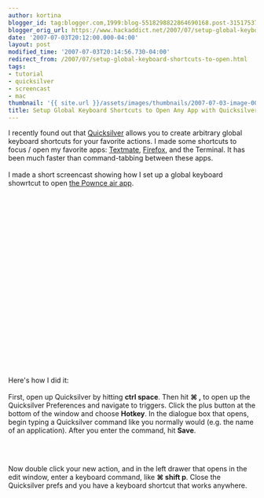 ```yaml
---
author: kortina
blogger_id: tag:blogger.com,1999:blog-5518298822864690168.post-3151753754102447613
blogger_orig_url: https://www.hackaddict.net/2007/07/setup-global-keyboard-shortcuts-to-open.html
date: '2007-07-03T20:12:00.000-04:00'
layout: post
modified_time: '2007-07-03T20:14:56.730-04:00'
redirect_from: /2007/07/setup-global-keyboard-shortcuts-to-open.html
tags:
- tutorial
- quicksilver
- screencast
- mac
thumbnail: '{{ site.url }}/assets/images/thumbnails/2007-07-03-image-0000.jpg'
title: Setup Global Keyboard Shortcuts to Open Any App with Quicksilver
---
```


I recently found out that <a href="http://quicksilver.blacktree.com/" title="quicksilver:&lt;br /&gt;the key is mighter">Quicksilver</a> allows you to create arbitrary global keyboard shortcuts for your favorite actions.  I made some shortcuts to focus / open my favorite apps: <a href="http://macromates.com/" title="TextMate — The Missing Editor for Mac OS X">Textmate</a>, <a href="http://www.mozilla.com/firefox/" title="Firefox - Rediscover the Web">Firefox</a>, and the Terminal.  It has been much faster than command-tabbing between these apps.<br/><br/>I made a short screencast showing how I set up a global keyboard showrtcut to open <a href="http://pownce.com">the Pownce air app</a>.<br/><br/><object height="350" width="425"> <param name="movie" value="http://www.youtube.com/v/oidK2SFqhqU"/> <embed height="350" src="http://www.youtube.com/v/oidK2SFqhqU" type="application/x-shockwave-flash" width="425"/> </object><br/><br/>Here's how I did it:<br/><br/>First, open up Quicksilver by hitting <b>ctrl space</b>.  Then hit <b>⌘ ,</b> to open up the Quicksilver Preferences and navigate to triggers.  Click the plus button at the bottom of the window and choose <b>Hotkey</b>.  In the dialogue box that opens, begin typing a Quicksilver command like you normally would (e.g. the name of an application).  After you enter the command, hit <b>Save</b>.<br/><br/><img alt="" border="0" id="BLOGGER_PHOTO_ID_5083128236355538626" src="{{ site.url }}/assets/images/2007-07-03-image-0000.jpg" style="display:block; margin:0px auto 10px; text-align:center; "/><br/><br/>Now double click your new action, and in the left drawer that opens in the edit window, enter a keyboard command, like <b>⌘ shift p</b>.  Close the Quicksilver prefs and you have a keyboard shortcut that works anywhere.